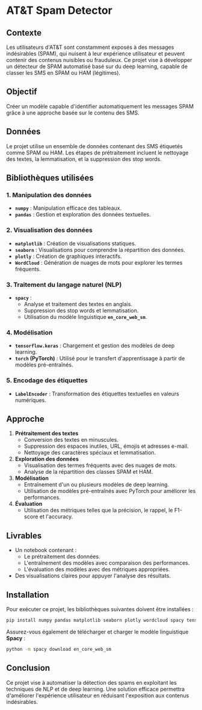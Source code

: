 # AT&T Spam Detector

## **Contexte**
Les utilisateurs d'AT&T sont constamment exposés à des messages indésirables (SPAM), qui nuisent à leur expérience utilisateur et peuvent contenir des contenus nuisibles ou frauduleux. Ce projet vise à développer un détecteur de SPAM automatisé basé sur du deep learning, capable de classer les SMS en SPAM ou HAM (légitimes).

## **Objectif**
Créer un modèle capable d'identifier automatiquement les messages SPAM grâce à une approche basée sur le contenu des SMS.

## **Données**
Le projet utilise un ensemble de données contenant des SMS étiquetés comme SPAM ou HAM. Les étapes de prétraitement incluent le nettoyage des textes, la lemmatisation, et la suppression des stop words.

## **Bibliothèques utilisées**
### **1. Manipulation des données**
- **`numpy`** : Manipulation efficace des tableaux.
- **`pandas`** : Gestion et exploration des données textuelles.

### **2. Visualisation des données**
- **`matplotlib`** : Création de visualisations statiques.
- **`seaborn`** : Visualisations pour comprendre la répartition des données.
- **`plotly`** : Création de graphiques interactifs.
- **`WordCloud`** : Génération de nuages de mots pour explorer les termes fréquents.

### **3. Traitement du langage naturel (NLP)**
- **`spacy`** : 
  - Analyse et traitement des textes en anglais.
  - Suppression des stop words et lemmatisation.
  - Utilisation du modèle linguistique **`en_core_web_sm`**.

### **4. Modélisation**
- **`tensorflow.keras`** : Chargement et gestion des modèles de deep learning.
- **`torch` (PyTorch)** : Utilisé pour le transfert d'apprentissage à partir de modèles pré-entraînés.

### **5. Encodage des étiquettes**
- **`LabelEncoder`** : Transformation des étiquettes textuelles en valeurs numériques.

## **Approche**
1. **Prétraitement des textes**
   - Conversion des textes en minuscules.
   - Suppression des espaces inutiles, URL, émojis et adresses e-mail.
   - Nettoyage des caractères spéciaux et lemmatisation.
2. **Exploration des données**
   - Visualisation des termes fréquents avec des nuages de mots.
   - Analyse de la répartition des classes SPAM et HAM.
3. **Modélisation**
   - Entraînement d'un ou plusieurs modèles de deep learning.
   - Utilisation de modèles pré-entraînés avec PyTorch pour améliorer les performances.
4. **Évaluation**
   - Utilisation des métriques telles que la précision, le rappel, le F1-score et l'accuracy.

## **Livrables**
- Un notebook contenant :
  - Le prétraitement des données.
  - L'entraînement des modèles avec comparaison des performances.
  - L'évaluation des modèles avec des métriques appropriées.
- Des visualisations claires pour appuyer l'analyse des résultats.

## **Installation**
Pour exécuter ce projet, les bibliothèques suivantes doivent être installées :
```bash
pip install numpy pandas matplotlib seaborn plotly wordcloud spacy tensorflow torch scikit-learn
```
Assurez-vous également de télécharger et charger le modèle linguistique **Spacy** :
```bash
python -m spacy download en_core_web_sm
```

## **Conclusion**
Ce projet vise à automatiser la détection des spams en exploitant les techniques de NLP et de deep learning. Une solution efficace permettra d'améliorer l'expérience utilisateur en réduisant l'exposition aux contenus indésirables.
